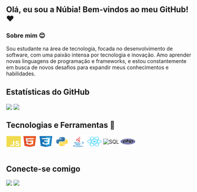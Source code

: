 ## Olá, eu sou a Núbia! Bem-vindos ao meu GitHub! ❤

### Sobre mim 😊
Sou estudante na área de tecnologia, focada no desenvolvimento de software, com uma paixão intensa por tecnologia e inovação. Amo aprender novas linguagens de programação e frameworks, e estou constantemente em busca de novos desafios para expandir meus conhecimentos e habilidades.

## Estatísticas do GitHub

<div>
<a herf="https://github.com/Nubiarodrigues">
<img height="160em" align="center" src="https://github-readme-stats.vercel.app/api?username=nubiarodrigues&show_icons=true&theme=dark&include_all_commits-true&count_private=true">
<img height="160em" align="center" src="https://github-readme-stats.vercel.app/api/top-langs/?username=nubiarodrigues&layout=compact&langs_count=7&theme=dark">
</div>


## Tecnologias e Ferramentas 🚀

<div>
  <img align="center" alt="JavaScript" height="30" width="40" src="https://raw.githubusercontent.com/devicons/devicon/master/icons/javascript/javascript-plain.svg">
  <img align="center" alt="HTML" height="30" width="40" src="https://raw.githubusercontent.com/devicons/devicon/master/icons/html5/html5-original.svg">
  <img align="center" alt="CSS" height="30" width="40" src="https://raw.githubusercontent.com/devicons/devicon/master/icons/css3/css3-original.svg">
  <img align="center" alt="Python" height="30" width="40" src="https://raw.githubusercontent.com/devicons/devicon/master/icons/python/python-original.svg">
  <img align="center" alt="Java" height="30" width="40" src="https://raw.githubusercontent.com/devicons/devicon/master/icons/java/java-original.svg">
  <img align="center" alt="React" height="30" width="40" src="https://raw.githubusercontent.com/devicons/devicon/master/icons/react/react-original.svg">
  <img align="center" alt="SQL" height="30" width="40" src="https://img.icons8.com/ios-filled/50/000000/sql.png">
  <img align="center" alt="php" height="30" width="40" src="https://raw.githubusercontent.com/devicons/devicon/master/icons/php/php-original.svg">
</div>
<br>

## Conecte-se comigo

<div>
  <a href="mailto:nubiarodrigues2223@gmail.com"><img src="https://img.shields.io/badge/Gmail-D14836?style=for-the-badge&logo=gmail&logoColor=white" target="_blank"></a>
  <a href="https://www.linkedin.com/in/n%C3%BAbia-rodrigues-7788771b4/" target="_blank"><img src="https://img.shields.io/badge/-LinkedIn-%230077B5?style=for-the-badge&logo=linkedin&logoColor=white" target="_blank"></a> 
</div>
